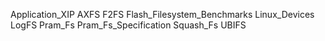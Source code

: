 Application_XIP
AXFS
F2FS
Flash_Filesystem_Benchmarks
Linux_Devices
LogFS
Pram_Fs
Pram_Fs_Specification
Squash_Fs
UBIFS
